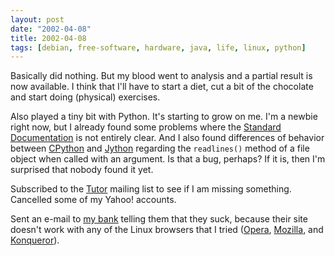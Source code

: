 ```yaml
---
layout: post
date: "2002-04-08"
title: 2002-04-08
tags: [debian, free-software, hardware, java, life, linux, python]
---
```

Basically did nothing. But my blood went to analysis and a partial
result is now available. I think that I'll have to start a diet,
cut a bit of the chocolate and start doing (physical) exercises.

Also played a tiny bit with Python. It's starting to grow on me.
I'm a newbie right now, but I already found some problems where the
[Standard Documentation](http://www.python.org/doc/current/tut/tut.html)
is not entirely clear. And I also found differences of behavior
between [CPython](http://www.python.org/) and
[Jython](http://www.jython.org/) regarding the `readlines()` method
of a file object when called with an argument. Is that a bug,
perhaps? If it is, then I'm surprised that nobody found it yet.

Subscribed to the [Tutor](http://www.python.org/) mailing list to
see if I am missing something. Cancelled some of my Yahoo!
accounts.

Sent an e-mail to [my bank](http://www.bb.com.br/) telling them
that they suck, because their site doesn't work with any of the
Linux browsers that I tried ([Opera](http://www.opera.com/),
[Mozilla](http://www.mozilla.org/), and
[Konqueror](http://www.konqueror.org/)).
